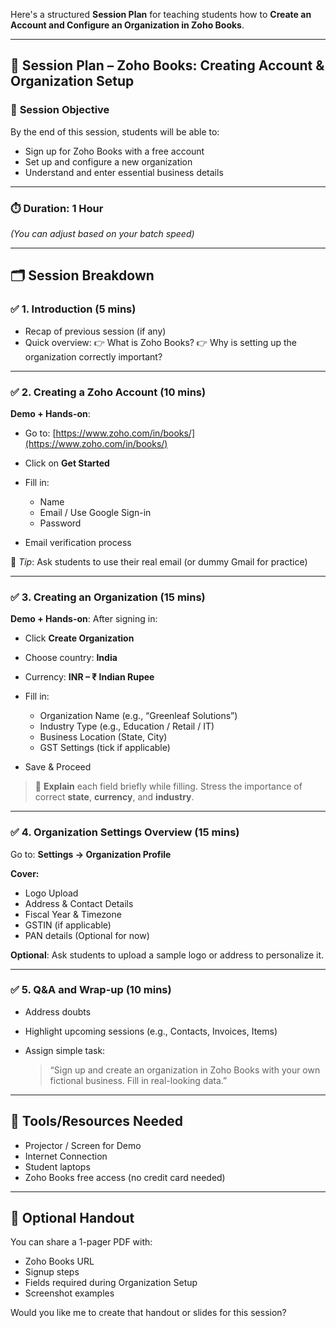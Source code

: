 Here's a structured **Session Plan** for teaching students how to **Create an Account and Configure an Organization in Zoho Books**.

---

## 🧾 **Session Plan – Zoho Books: Creating Account & Organization Setup**

### 🎯 **Session Objective**

By the end of this session, students will be able to:

* Sign up for Zoho Books with a free account
* Set up and configure a new organization
* Understand and enter essential business details

---

### ⏱️ **Duration**: 1 Hour

*(You can adjust based on your batch speed)*

---

## 🗂️ **Session Breakdown**

### ✅ **1. Introduction (5 mins)**

* Recap of previous session (if any)
* Quick overview:
  👉 What is Zoho Books?
  👉 Why is setting up the organization correctly important?

---

### ✅ **2. Creating a Zoho Account (10 mins)**

**Demo + Hands-on**:

* Go to: [https://www.zoho.com/in/books/](https://www.zoho.com/in/books/)
* Click on **Get Started**
* Fill in:

  * Name
  * Email / Use Google Sign-in
  * Password
* Email verification process

📝 *Tip*: Ask students to use their real email (or dummy Gmail for practice)

---

### ✅ **3. Creating an Organization (15 mins)**

**Demo + Hands-on**:
After signing in:

* Click **Create Organization**
* Choose country: **India**
* Currency: **INR – ₹ Indian Rupee**
* Fill in:

  * Organization Name (e.g., “Greenleaf Solutions”)
  * Industry Type (e.g., Education / Retail / IT)
  * Business Location (State, City)
  * GST Settings (tick if applicable)
* Save & Proceed

> 📌 **Explain** each field briefly while filling. Stress the importance of correct **state**, **currency**, and **industry**.

---

### ✅ **4. Organization Settings Overview (15 mins)**

Go to: **Settings → Organization Profile**

**Cover:**

* Logo Upload
* Address & Contact Details
* Fiscal Year & Timezone
* GSTIN (if applicable)
* PAN details (Optional for now)

**Optional**: Ask students to upload a sample logo or address to personalize it.

---

### ✅ **5. Q\&A and Wrap-up (10 mins)**

* Address doubts
* Highlight upcoming sessions (e.g., Contacts, Invoices, Items)
* Assign simple task:

  > “Sign up and create an organization in Zoho Books with your own fictional business. Fill in real-looking data.”

---

## 🧰 **Tools/Resources Needed**

* Projector / Screen for Demo
* Internet Connection
* Student laptops
* Zoho Books free access (no credit card needed)

---

## 📝 **Optional Handout**

You can share a 1-pager PDF with:

* Zoho Books URL
* Signup steps
* Fields required during Organization Setup
* Screenshot examples

Would you like me to create that handout or slides for this session?
    